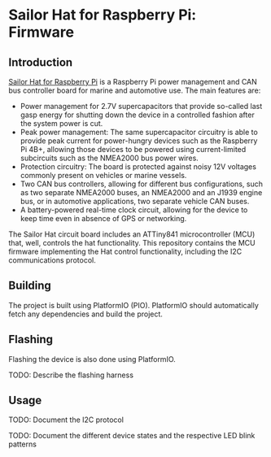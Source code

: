 # Sailor Hat for Raspberry Pi: Firmware

## Introduction

[Sailor Hat for Raspberry Pi](https://hatlabs.github.io/sh-rpi/)
is a Raspberry Pi power management and CAN bus
controller board for marine and automotive use. The main features are:

- Power management for 2.7V supercapacitors that provide so-called last gasp
  energy for shutting down the device in a controlled fashion after the
  system power is cut.
- Peak power management: The same supercapacitor circuitry is able to provide
  peak current for power-hungry devices such as the Raspberry Pi 4B+, allowing
  those devices to be powered using current-limited subcircuits such as the
  NMEA2000 bus power wires.
- Protection circuitry: The board is protected against noisy 12V voltages
  commonly present on vehicles or marine vessels.
- Two CAN bus controllers, allowing for different bus configurations, such as
  two separate NMEA2000 buses, an NMEA2000 and an J1939 engine bus, or in
  automotive applications, two separate vehicle CAN buses.
- A battery-powered real-time clock circuit, allowing for the device to
  keep time even in absence of GPS or networking.

The Sailor Hat circuit board includes an ATTiny841 microcontroller (MCU) that,
well, controls the hat functionality. This repository contains the MCU
firmware implementing the Hat control functionality, including the I2C
communications protocol.

## Building

The project is built using PlatformIO (PIO). PlatformIO should automatically
fetch any dependencies and build the project.

## Flashing

Flashing the device is also done using PlatformIO.

TODO: Describe the flashing harness

## Usage

TODO: Document the I2C protocol

TODO: Document the different device states and the respective LED blink patterns
